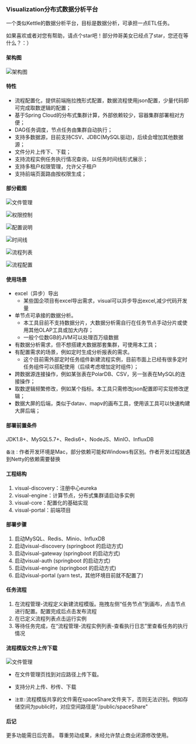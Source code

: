 ### Visualization分布式数据分析平台

一个类似Kettle的数据分析平台，目标是数据分析，可承担一点ETL任务。

如果喜欢或者对您有帮助，请点个star吧！部分帅哥美女已经点了star，您还在等什么？：）

#### 架构图

![架构图](https://gitee.com/pan-rr/visualization/raw/master/pic/visual.svg)


#### 特性

+ 流程配置化，提供前端拖拉拽形式配置，数据流程使用json配置，少量代码即可完成取数逻辑的配置；
+ 基于Spring Cloud的分布式集群计算，外部依赖较少，容器集群部署相对方便；
+ DAG任务调度，节点任务由集群自动执行；
+ 支持多数据源，目前支持CSV、JDBC(MySQL驱动)，后续会增加其他数据源；
+ 文件分片上传下、下载；
+ 支持流程实例任务执行情况查询，以任务时间线形式展示；
+ 支持多租户权限管理，允许父子租户
+ 支持前端页面路由按权限生成；

#### 部分截图

![文件管理](https://gitee.com/pan-rr/visualization/raw/master/pic/文件管理.png)

![权限控制](https://gitee.com/pan-rr/visualization/raw/master/pic/权限控制.png)

![配置说明](https://gitee.com/pan-rr/visualization/raw/master/pic/配置说明.png)

![时间线](https://gitee.com/pan-rr/visualization/raw/master/pic/时间线.png)

![流程列表](https://gitee.com/pan-rr/visualization/raw/master/pic/流程列表.png)

![流程配置](https://gitee.com/pan-rr/visualization/raw/master/pic/流程配置.png)

#### 使用场景

+ excel（异步）导出
  - 某些国企项目有excel导出需求，visual可以异步导出excel,减少代码开发量
+ 单节点可承接的数据分析。
  - 本工具目前不支持数据分片，大数据分析需自行在任务节点手动分片或使用其他OLAP工具或加大内存；
  - 一般个位数GB的JVM可以处理百万级数据
+ 有数据分析需求，但不想搭建大数据那套集群，可使用本工具；
+ 有配置需求的场景，例如定时生成分析报表的需求。
  - 这个目前需外部定时任务组件新建流程实例，目前市面上已经有很多定时任务组件可以搭配使用（后续考虑增加定时组件）；
+ 跨数据源连接操作，例如某张表在PolarDB、CSV，另一张表在MySQL的连接操作；
+ 取数逻辑频繁修改，例如某个指标。本工具只需修改json配置即可实现修改逻辑； 
+ 数据大屏的后端，类似于datav、mapv的画布工具，使用该工具可以快速构建大屏后端；

#### 部署前置条件

JDK1.8+、MySQL5.7+、Redis6+、NodeJS、MinIO、InfluxDB

`备注：`作者开发环境是Mac，部分依赖可能和Windows有区别。作者开发过程就遇到Netty的依赖需要替换

#### 工程结构

1. visual-discovery：注册中心eureka
2. visual-engine：计算节点，分布式集群请启动多实例
3. visual-core：配置化的基础实现
4. visual-portal：前端项目

#### 部署步骤

1. 启动MySQL、Redis、Minio、InfluxDB
2. 启动visual-discovery (springboot 的启动方式)
3. 启动visual-gateway (springboot 的启动方式)
4. 启动visual-auth (springboot 的启动方式)
5. 启动visual-engine (springboot 的启动方式)
6. 启动visual-portal (yarn test，其他环境目前就不配置了)

#### 任务流程

1. 在流程管理-流程定义新建流程模版。拖拽左侧“任务节点”到画布，点击节点进行配置。配置完成后点击发布流程
2. 在已定义流程列表点击运行实例
3. 等待任务完成，在“流程管理-流程实例列表-查看执行日志”里查看任务的执行情况


#### 流程模版文件上传下载

![文件管理](https://gitee.com/pan-rr/visualization/raw/master/pic/文件管理.png)

+ 在文件管理页找到对应路径上传下载。

+ 支持分片上传、秒传、下载

+ `注意:`流程模版共享的文件需在spaceShare文件夹下，否则无法识别。例如存储空间为public时，对应空间路径是"/public/spaceShare"

#### 后记

更多功能需日后完善。
尊重劳动成果，未经允许禁止商业闭源修改使用。
